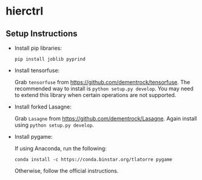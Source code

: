 # hierctrl

## Setup Instructions

- Install pip libraries:

  ```
  pip install joblib pyprind
  ```

- Install tensorfuse:

  Grab `tensorfuse` from https://github.com/dementrock/tensorfuse. The recommended way to install is `python setup.py develop`. You may need to extend this library when certain operations are not supported.

- Install forked Lasagne:

  Grab `Lasagne` from https://github.com/dementrock/Lasagne. Again install using `python setup.py develop`.

- Install pygame:

  If using Anaconda, run the following:

  ```
  conda install -c https://conda.binstar.org/tlatorre pygame
  ```

  Otherwise, follow the official instructions.
